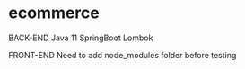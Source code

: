 # ecommerce

BACK-END
Java 11
SpringBoot
Lombok

FRONT-END
Need to add node_modules folder before testing
